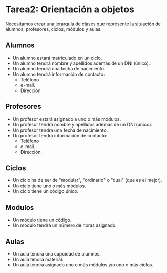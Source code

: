 # Tarea2: Orientación a objetos

Necesitamos crear una jerarquía de clases que represente la situación de alumnos, profesores, ciclos, módulos y aulas.

## Alumnos
* Un alumno estará matriculado en un ciclo.
* Un alumno tendrá nombre y apellidos además de un DNI (único).
* Un alumno tendrá una fecha de nacimiento.
* Un alumno tendrá información de contacto:
  * Teléfono
  * e-mail.
  * Dirección.

## Profesores
* Un profesor estará asignado a uno o más módulos.
* Un profesor tendrá nombre y apellidos además de un DNI (único).
* Un profesor tendrá una fecha de nacimiento.
* Un profesor tendrá información de contacto:
  * Teléfono
  * e-mail.
  * Dirección.

## Ciclos
* Un ciclo ha de ser de "modular", "ordinario" o "dual" (que es el mejor).
* Un ciclo tiene uno o más módulos.
* Un ciclo tiene un código único.

## Modulos 
* Un módulo tiene un código.
* Un módulo tendrá un número de horas asignado.

## Aulas
* Un aula tendrá una capcidad de alumnos.
* Un aula tendrá material.
* Un aula tendrá asignado uno o más módulos y/o uno o más ciclos.